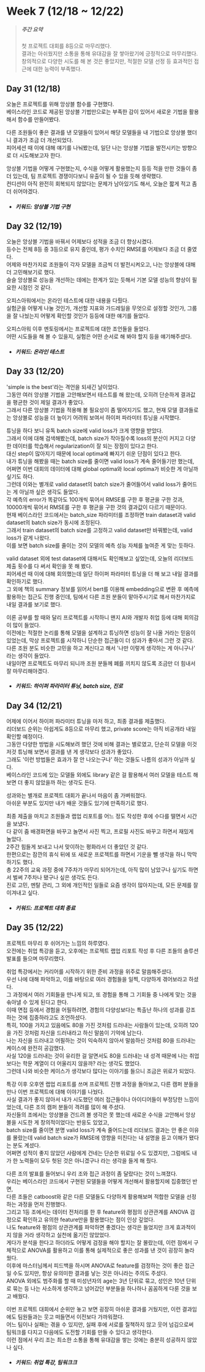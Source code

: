 Week 7 (12/18 ~ 12/22)
===
>  ##### 주간 요약
>  첫 프로젝트 대회를 8등으로 마무리했다.  
>  결과는 아쉬웠지만 소통을 통해 유대감을 잘 쌓아왔기에 긍정적으로 마무리했다.  
>  창의적으로 다양한 시도를 해 본 것은 좋았지만, 적절한 모델 선정 등 효과적인 접근에 대한 능력이 부족했다.  

Day 31 (12/18)
---
오늘은 프로젝트를 위해 앙상블 함수를 구현했다.  
베이스라인 코드로 제공된 앙상블 기법만으로는 부족한 감이 있어서 새로운 기법을 활용해서 함수를 만들어봤다.  

다른 조원들이 좋은 결과를 낸 모델들이 있어서 해당 모델들을 내 기법으로 앙상블 했더니 결과가 조금 더 개선되었다.  
피어세션 때 이에 대해 얘기를 나눠봤는데, 일단 나는 앙상블 기법을 발전시키는 방향으로 더 시도해보고자 한다.  

앙상블 기법을 어떻게 구현했는지, 수식을 어떻게 활용했는지 등등 적을 만한 것들이 좀 더 있는데, 팀 프로젝트 경쟁이다보니 유출이 될 수 있을 듯해 생략했다.  
컨디션이 아직 완전히 회복되지 않았다는 문제가 남아있기도 해서, 오늘은 짧게 적고 좀 더 쉬어야겠다.  

+ ##### 키워드: 앙상블 기법 구현

Day 32 (12/19)
---
오늘은 앙상블 기법을 바꿔서 어제보다 성적을 조금 더 향상시켰다.  
등수는 전체 8등 중 3등으로 유지 중인데, 평가 수치인 RMSE를 어제보다 조금 더 줄였다.  
어제와 마찬가지로 조원들이 각자 모델을 조금씩 더 발전시켜오고, 나는 앙상블에 대해 더 고민해보기로 했다.  
슬슬 앙상블로 성능을 개선하는 데에는 한계가 있는 듯해서 기본 모델 성능의 향상이 필요한 시점인 것 같다.  

오피스아워에서는 온라인 테스트에 대한 내용을 다뤘다.  
실험군을 어떻게 나눌 것인가, 개선할 지표와 가드레일을 무엇으로 설정할 것인가, 그룹을 잘 나눴는지 어떻게 확인할 것인가 등등에 대한 얘기를 들었다.  

오피스아워 이후 멘토링에서는 프로젝트에 대한 조언들을 들었다.  
어떤 시도들을 해 볼 수 있을지, 실험은 어떤 순서로 해 봐야 할지 등을 얘기해주셨다.  

+ ##### 키워드: 온라인 테스트

Day 33 (12/20)
---
'simple is the best'라는 격언을 되새긴 날이었다.  
그동안 여러 앙상블 기법을 고안해보면서 테스트를 해 왔는데, 오히려 단순하게 결과값을 평균한 것이 제일 결과가 좋았다.  
그래서 다른 앙상블 기법을 적용해 볼 필요성이 좀 떨어지기도 했고, 현재 모델 결과들로는 앙상블로 성능을 더 높이기 어려워 보여서 하이퍼 파라미터 튜닝을 시작했다.  

튜닝을 하다 보니 유독 batch size에 valid loss가 크게 영향을 받았다.  
그래서 이에 대해 검색해봤는데, batch size가 작아질수록 loss의 분산이 커지고 다양한 데이터를 학습해서 regularization이 잘 되는 장점이 있다고 한다.  
대신 step이 많아지기 때문에 local optima에 빠지기 쉬운 단점이 있다고 한다.  
내가 튜닝을 해봤을 때는 batch size를 줄이면 valid loss가 계속 줄어들기만 했는데, 어쩌면 이번 대회의 데이터에 대해 global optima와 local optima가 비슷한 게 아닐까 싶기도 하다.  
그런데 이와는 별개로 valid dataset의 batch size가 줄어들어서 valid loss가 줄어드는 게 아닐까 싶은 생각도 들었다.  
각 예측의 error가 똑같아도 100개씩 묶어서 RMSE를 구한 후 평균을 구한 것과, 10000개씩 묶어서 RMSE를 구한 후 평균을 구한 것의 결과값이 다르기 때문이다.  
현재 베이스라인 코드에서는 batch_size 파라미터를 조정하면 train dataset과 valid dataset의 batch size가 동시에 조정된다.  
그래서 train dataset의 batch size를 고정하고 valid dataset만 바꿔봤는데, valid loss가 같게 나왔다.  
이를 보면 batch size를 줄이는 것이 모델의 예측 성능 자체를 높여준 게 맞는 듯하다.  

valid dataset 외에 test dataset에 대해서도 확인해보고 싶었는데, 오늘의 리더보드 제출 횟수를 다 써서 확인을 못 해 봤다.  
피어세션 때 이에 대해 회의했는데 일단 하이퍼 파라미터 튜닝을 더 해 보고 내일 결과를 확인하기로 했다.  
그 외에 책의 summary 정보를 읽어서 bert를 이용해 embedding으로 변환 후 예측에 활용하는 접근도 진행 중인데, 팀에서 다른 조원 분들이 맡아주시기로 해서 마찬가지로 내일 결과를 보기로 했다.  

이론 공부를 할 때와 달리 프로젝트를 시작하니 왠지 AI와 개발자 취업 등에 대해 회의감이 많이 들었다.  
이전에는 적절한 논리를 통해 모델을 설계하고 튜닝하면 성능이 잘 나올 거라는 믿음이 있었는데, 막상 프로젝트를 시작하니 단순한 접근들이 더 성과가 좋아서 그런 것 같다.  
다른 조원 분도 비슷한 고민을 하고 계신다고 해서 '나만 이렇게 생각하는 게 아니구나' 라는 생각이 들었다.  
내일이면 프로젝트도 마무리 되니까 조원 분들께 폐를 끼치지 않도록 조금만 더 힘내서 잘 마무리해야겠다.  

+ ##### 키워드: 하이퍼 파라미터 튜닝, batch size, 진로

Day 34 (12/21)
---
어제에 이어서 하이퍼 파라미터 튜닝을 마저 하고, 최종 결과를 제출했다.  
리더보드 순위는 아쉽게도 8등으로 마무리 했고, private score는 아직 비공개라 내일 확인할 예정이다.  
그동안 다양한 방법을 시도해보려 했던 것에 비해 결과는 별로였고, 단순히 모델을 이것저것 튜닝해 보면서 결과를 낸 게 생각보다 성과가 좋았다.  
그래도 '이런 방법들은 효과가 잘 안 나오는구나' 하는 것들도 나름의 성과가 아닐까 싶다.  
베이스라인 코드에 있는 모델들 외에도 library 같은 걸 활용해서 여러 모델을 테스트 해 보면 더 좋지 않았을까 하는 생각도 든다.  

성과와는 별개로 프로젝트 대회가 끝나서 마음이 좀 가벼워졌다.  
아쉬운 부분도 있지만 내가 배운 것들도 있기에 만족하기로 했다.  

최종 제출을 마치고 조원들과 랩업 리포트를 어느 정도 작성한 후에 수다를 떨면서 시간을 보냈다.  
다 같이 줌 배경화면을 바꾸고 놀면서 사진 찍고, 프로필 사진도 바꾸고 하면서 재밌게 놀았다.  
2주간 힘들게 보내고 나서 맞이하는 평화라서 더 좋았던 것 같다.  
한편으로는 잠깐의 휴식 뒤에 또 새로운 프로젝트를 하면서 기운을 뺄 생각을 하니 막막하기도 했다.  
총 22주의 교육 과정 중에 7주차가 마무리 되어가는데, 아직 많이 남았구나 싶기도 하면서 벌써 7주차나 됐구나 싶은 생각도 든다.  
진로 고민, 멘탈 관리, 그 외에 개인적인 일들로 요즘 생각이 많아지는데, 모든 문제를 잘 이겨내고 싶다.  

+ ##### 키워드: 프로젝트 대회 종료

Day 35 (12/22)
---
프로젝트 마무리 후 쉬어가는 느낌의 하루였다.  
오전에는 취업 특강을 듣고, 오후에는 프로젝트 랩업 리포트 작성 후 다른 조들의 솔루션 발표를 들으며 마무리했다.  

취업 특강에서는 커리어를 시작하기 위한 준비 과정을 위주로 말씀해주셨다.  
우선 나에 대해 파악하고, 이를 바탕으로 여러 경험들을 일찍, 다양하게 겪어보라고 하셨다.  
그 과정에서 여러 기회들을 만나게 되고, 또 경험을 통해 그 기회들 중 나에게 맞는 것을 솎아낼 수 있게 된다고 한다.  
이때 면접 등에서 경험을 어필하려면, 경험의 다양성보다는 특출난 하나의 성과를 강조하는 것에 집중하라고도 조언하셨다.  
특히, 100을 가지고 있음에도 80을 가진 것처럼 드러내는 사람들이 있는데, 오히려 120을 가진 것처럼 자신을 드러내라고 하신 말씀이 기억에 남는다.  
나는 자신을 드러내고 어필하는 것이 익숙하지 않아서 말씀하신 것처럼 80을 드러내는 케이스에 완전히 공감했다.  
사실 120을 드러내는 것이 유리한 걸 알면서도 80을 드러내는 내 성격 때문에 나는 취업보다는 학문 계열이 더 어울리지 않을까? 라는 생각도 했었다.  
그런데 나와 비슷한 케이스가 생각보다 많다는 이야기를 들으니 조금은 위로가 되었다.  

특강 이후 오후엔 랩업 리포트를 쓰며 프로젝트 진행 과정을 돌아보고, 다른 캠퍼 분들을 만나 이번 프로젝트에 대해 이야기를 나눴다.  
사실 결과가 좋지 않아서 내가 시도했던 여러 접근들이나 아이디어들이 부정당한 느낌이었는데, 다른 조의 캠퍼 분들이 격려를 많이 해 주셨다.  
자신들의 조에서는 앙상블을 건드려 볼 생각은 못 했는데 새로운 수식을 고안해서 앙상블을 시도한 게 창의적이었다는 반응도 있었고,  
batch size를 줄이면 분명 valid loss가 계속 줄어드는데 리더보드 결과는 안 좋은 이유를 몰랐는데 valid batch size가 RMSE에 영향을 미친다는 내 설명을 듣고 이해가 됐다는 분도 계셨다.  
어쩌면 성적이 좋지 않았던 사람에게 건네는 단순한 위로일 수도 있겠지만, 그럼에도 내가 한 노력들이 모두 헛된 것은 아니겠구나 라는 생각을 들게 해 줬다.  

다른 조의 발표를 들어보니 우리 조와 접근 과정이 좀 달랐다는 것이 느껴졌다.  
우리는 베이스라인 코드에서 구현된 모델들을 어떻게 개선해서 활용할지에 집중했던 반면,  
다른 조들은 catboost와 같은 다른 모델들도 다양하게 활용해보며 적합한 모델을 선정하는 과정을 먼저 진행했다.  
그리고 1등 조에서는 데이터 전처리를 한 후 feature와 평점의 상관관계를 ANOVA 검정으로 확인하고 유의한 feature만을 활용했다는 점이 인상 깊었다.  
나도 feature와 평점의 상관관계를 파악하면 좋겠다는 생각은 들었지만 크게 효과적이지 않을 거라 생각하고 실천에 옮기진 않았었다.  
게다가 분석을 한다고 하더라도 어떻게 검정을 해야 할지는 잘 몰랐는데, 이런 점에서 구체적으로 ANOVA를 활용하고 이를 통해 실제적으로 좋은 성과를 낸 것이 굉장히 놀라웠다.  
이후에 마스터님께서 피드백을 하시며 ANOVA로 feature를 검정하는 것이 좋은 접근일 수도 있지만, 항상 유의미한 결과를 낳는 것은 아니라는 주의도 주셨다.  
ANOVA 외에도 범주화를 할 때 미성년자의 age는 3년 단위로 묶고, 성인은 10년 단위로 묶는 등 나는 사소하게 생각하고 넘어갔던 부분들을 하나하나 꼼꼼하게 다룬 것을 보고 배웠다.  

이번 프로젝트 대회에서 순위만 놓고 보면 굉장히 아쉬운 결과를 거뒀지만, 이런 결과임에도 팀원들과는 웃고 떠들면서 이전보다 가까워졌다.  
어느 팀이나 실패는 겪을 수 있지만, 실패 후에 서로를 질책하지 않고 웃어 넘김으로써 팀워크를 다지고 다음에도 도전할 기회를 만들 수 있다고 생각한다.  
이런 점에서 우리 조는 최소한 소통을 통해 유대감을 쌓는 것에는 충분히 성공하지 않았나 싶다.  

+ ##### 키워드: 취업 특강, 팀워크크
